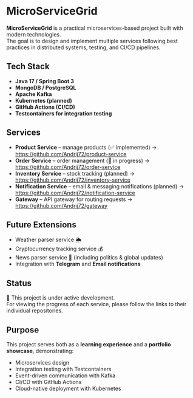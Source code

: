 # MicroServiceGrid

**MicroServiceGrid** is a practical microservices-based project built with modern technologies.  
The goal is to design and implement multiple services following best practices in distributed systems, testing, and CI/CD pipelines.

## Tech Stack
- **Java 17 / Spring Boot 3**
- **MongoDB / PostgreSQL**
- **Apache Kafka**
- **Kubernetes (planned)**
- **GitHub Actions (CI/CD)**
- **Testcontainers for integration testing**

## Services
- **Product Service** – manage products (✅ implemented) → https://github.com/Andrij72/product-service 
- **Order Service** – order management (🚧 in progress) → https://github.com/Andrij72/order-service 
- **Inventory Service** – stock tracking (planned) → https://github.com/Andrij72/inventory-service 
- **Notification Service** – email & messaging notifications (planned) → https://github.com/Andrij72/notification-service
- **Gateway** – API gateway for routing requests → https://github.com/Andrij72/gateway 

## Future Extensions
- Weather parser service 🌦️
- Cryptocurrency tracking service 💰
- News parser service 📰 (including politics & global updates)
- Integration with **Telegram** and **Email notifications**

## Status
🚧 This project is under active development.  
For viewing the progress of each service, please follow the links to their individual repositories.

## Purpose
This project serves both as a **learning experience** and a **portfolio showcase**, demonstrating:
- Microservices design
- Integration testing with Testcontainers
- Event-driven communication with Kafka
- CI/CD with GitHub Actions
- Cloud-native deployment with Kubernetes
